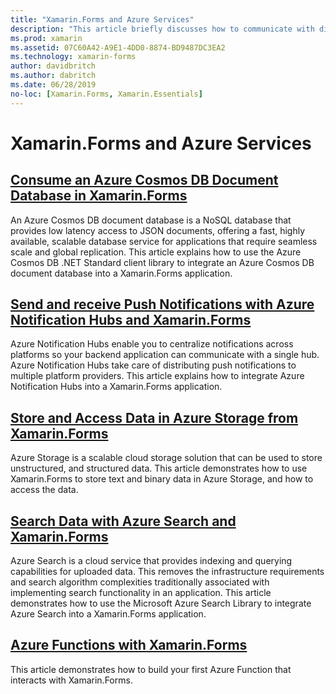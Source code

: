 ```yaml
---
title: "Xamarin.Forms and Azure Services"
description: "This article briefly discusses how to communicate with different Azure services from Xamarin.Forms applications."
ms.prod: xamarin
ms.assetid: 07C60A42-A9E1-4DD0-8874-BD9487DC3EA2
ms.technology: xamarin-forms
author: davidbritch
ms.author: dabritch
ms.date: 06/28/2019
no-loc: [Xamarin.Forms, Xamarin.Essentials]
---
```


# Xamarin.Forms and Azure Services

## [Consume an Azure Cosmos DB Document Database in Xamarin.Forms](azure-cosmosdb.md)

An Azure Cosmos DB document database is a NoSQL database that provides low latency access to JSON documents, offering a fast, highly available, scalable database service for applications that require seamless scale and global replication. This article explains how to use the Azure Cosmos DB .NET Standard client library to integrate an Azure Cosmos DB document database into a Xamarin.Forms application.

## [Send and receive Push Notifications with Azure Notification Hubs and Xamarin.Forms](azure-notification-hub.md)

Azure Notification Hubs enable you to centralize notifications across platforms so your backend application can communicate with a single hub. Azure Notification Hubs take care of distributing push notifications to multiple platform providers. This article explains how to integrate Azure Notification Hubs into a Xamarin.Forms application.

## [Store and Access Data in Azure Storage from Xamarin.Forms](azure-storage.md)

Azure Storage is a scalable cloud storage solution that can be used to store unstructured, and structured data. This article demonstrates how to use Xamarin.Forms to store text and binary data in Azure Storage, and how to access the data.

## [Search Data with Azure Search and Xamarin.Forms](azure-search.md)

Azure Search is a cloud service that provides indexing and querying capabilities for uploaded data. This removes the infrastructure requirements and search algorithm complexities traditionally associated with implementing search functionality in an application. This article demonstrates how to use the Microsoft Azure Search Library to integrate Azure Search into a Xamarin.Forms application.

## [Azure Functions with Xamarin.Forms](azure-functions.md)

This article demonstrates how to build your first Azure Function that interacts with Xamarin.Forms.
